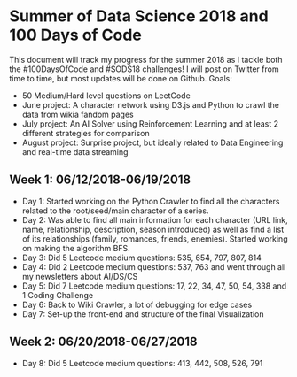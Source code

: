 # Summer of Data Science 2018 and 100 Days of Code

This document will track my progress for the summer 2018 as I tackle both the #100DaysOfCode and #SODS18 challenges! I will post on Twitter from time to time, but most updates will be done on Github.
Goals:
- 50 Medium/Hard level questions on LeetCode
- June project: A character network using D3.js and Python to crawl the data from wikia fandom pages
- July project: An AI Solver using Reinforcement Learning and at least 2 different strategies for comparison
- August project: Surprise project, but ideally related to Data Engineering and real-time data streaming

## Week 1: 06/12/2018-06/19/2018
- Day 1: Started working on the Python Crawler to find all the characters related to the root/seed/main character of a series.
- Day 2: Was able to find all main information for each character (URL link, name, relationship, description, season introduced) as well as find a list of its relationships (family, romances, friends, enemies). Started working on making the algorithm BFS.
- Day 3: Did 5 Leetcode medium questions: 535, 654, 797, 807, 814
- Day 4: Did 2 Leetcode medium questions: 537, 763 and went through all my newsletters about AI/DS/CS
- Day 5: Did 7 Leetcode medium questions: 17, 22, 34, 47, 50, 54, 338 and 1 Coding Challenge
- Day 6: Back to Wiki Crawler, a lot of debugging for edge cases
- Day 7: Set-up the front-end and structure of the final Visualization

## Week 2: 06/20/2018-06/27/2018
- Day 8: Did 5 Leetcode medium questions: 413, 442, 508, 526, 791
